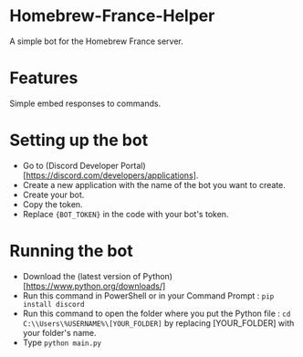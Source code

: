 # Homebrew-France-Helper
A simple bot for the Homebrew France server.

# Features
Simple embed responses to commands.

# Setting up the bot

- Go to (Discord Developer Portal)[https://discord.com/developers/applications].
- Create a new application with the name of the bot you want to create.
- Create your bot.
- Copy the token.
- Replace ``{BOT_TOKEN}`` in the code with your bot's token.

# Running the bot

- Download the (latest version of Python)[https://www.python.org/downloads/]
- Run this command in PowerShell or in your Command Prompt : ``pip install discord``
- Run this command to open the folder where you put the Python file : ``cd C:\\Users\%USERNAME%\[YOUR_FOLDER]`` by replacing [YOUR_FOLDER] with your folder's name.
- Type ``python main.py``

